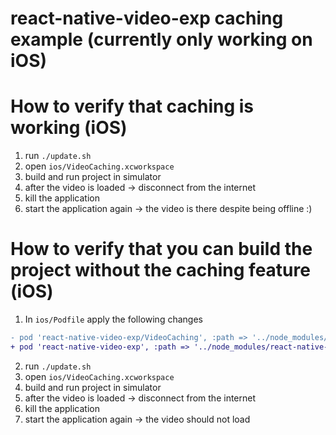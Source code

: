 # react-native-video-exp caching example (currently only working on iOS)

# How to verify that caching is working (iOS)

1. run `./update.sh`
2. open `ios/VideoCaching.xcworkspace`
3. build and run project in simulator
4. after the video is loaded -> disconnect from the internet
5. kill the application
6. start the application again -> the video is there despite being offline :)

# How to verify that you can build the project without the caching feature (iOS)

1. In `ios/Podfile` apply the following changes

```diff
- pod 'react-native-video-exp/VideoCaching', :path => '../node_modules/react-native-video-exp/react-native-video-exp.podspec'
+ pod 'react-native-video-exp', :path => '../node_modules/react-native-video-exp/react-native-video-exp.podspec'
```

2. run `./update.sh`
3. open `ios/VideoCaching.xcworkspace`
4. build and run project in simulator
5. after the video is loaded -> disconnect from the internet
6. kill the application
7. start the application again -> the video should not load
